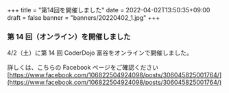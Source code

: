 +++
title = "第14回を開催しました"
date = 2022-04-02T13:50:35+09:00
draft = false
banner = "banners/20220402_1.jpg"
+++

### 第 14 回（オンライン）を開催しました

4/2（土）に第 14 回 CoderDojo 富谷をオンラインで開催しました。

詳しくは、こちらの Facebook ページをご確認ください[https://www.facebook.com/106822504924098/posts/306045825001764/](https://www.facebook.com/106822504924098/posts/306045825001764/)
